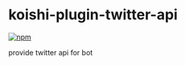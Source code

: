 # koishi-plugin-twitter-api

[![npm](https://img.shields.io/npm/v/koishi-plugin-twitter-api?style=flat-square)](https://www.npmjs.com/package/koishi-plugin-twitter-api)

provide twitter api for bot
